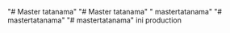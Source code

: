 "# Master tatanama" 
"# Master tatanama" 
" mastertatanama" 
"# mastertatanama" 
"# mastertatanama" 
ini production